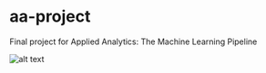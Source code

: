 # aa-project
Final project for Applied Analytics: The Machine Learning Pipeline


![alt text](https://raw.githubusercontent.com/aredd-cmu/aa-project/master/DataPipline.png)
